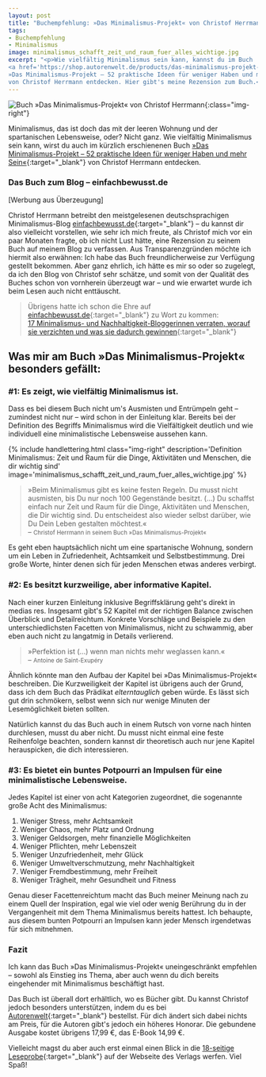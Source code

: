 ```yaml
---
layout: post
title: "Buchempfehlung: »Das Minimalismus-Projekt« von Christof Herrmann"
tags:
- Buchempfehlung
- Minimalismus
image: minimalismus_schafft_zeit_und_raum_fuer_alles_wichtige.jpg
excerpt: "<p>Wie vielfältig Minimalismus sein kann, kannst du im Buch
<a href='https://shop.autorenwelt.de/products/das-minimalismus-projekt-52-praktische-ideen-fur-weniger-haben-und-mehr-sein-von-christof-herrmann' target='_blank'>
»Das Minimalismus-Projekt – 52 praktische Ideen für weniger Haben und mehr Sein«</a>
von Christof Herrmann entdecken. Hier gibt's meine Rezension zum Buch.</p>"
---
```


![Buch »Das Minimalismus-Projekt« von Christof Herrmann]({{site.baseurl}}/assets/img/posts/buch_minimalismus_projekt_christof_hermann.jpg){:class="img-right"}

Minimalismus, das ist doch das mit der leeren Wohnung und der spartanischen
Lebensweise, oder? Nicht ganz. Wie vielfältig Minimalismus sein kann, wirst du
auch im kürzlich erschienenen Buch
[»Das Minimalismus-Projekt – 52 praktische Ideen für weniger Haben und mehr Sein«](https://shop.autorenwelt.de/products/das-minimalismus-projekt-52-praktische-ideen-fur-weniger-haben-und-mehr-sein-von-christof-herrmann){:target="\_blank"}
von Christof Herrmann entdecken.

### Das Buch zum Blog – einfachbewusst.de

[Werbung aus Überzeugung]

Christof Herrmann betreibt den meistgelesenen deutschsprachigen
Minimalismus-Blog [einfachbewusst.de](https://www.einfachbewusst.de/){:target="\_blank"}
– du kannst dir also vielleicht vorstellen, wie sehr ich mich freute, als
Christof mich vor ein paar Monaten fragte, ob ich nicht Lust hätte, eine
Rezension zu seinem Buch auf meinem Blog zu verfassen. Aus Transparenzgründen
möchte ich hiermit also erwähnen: Ich habe das Buch freundlicherweise zur
Verfügung gestellt bekommen. Aber ganz ehrlich, ich hätte es mir so oder so
zugelegt, da ich den Blog von Christof sehr schätze, und somit von der Qualität
des Buches schon von vornherein überzeugt war – und wie erwartet wurde ich beim
Lesen auch nicht enttäuscht.

>Übrigens hatte ich schon die Ehre auf [einfachbewusst.de](https://www.einfachbewusst.de/){:target="\_blank"} zu Wort zu kommen:<br/>
>[17 Minimalismus- und Nachhaltigkeit-Bloggerinnen verraten, worauf sie verzichten und was sie dadurch gewinnen](https://www.einfachbewusst.de/2019/01/minimalismus-bloggerinnen-verzichten/){:target="\_blank"}

## Was mir am Buch »Das Minimalismus-Projekt« besonders gefällt:

### #1: Es zeigt, wie vielfältig Minimalismus ist.

Dass es bei diesem Buch nicht um's Ausmisten und Entrümpeln geht – zumindest
nicht nur – wird schon in der Einleitung klar. Bereits bei der Definition des
Begriffs Minimalismus wird die Vielfältigkeit deutlich und wie individuell
eine minimalistische Lebensweise aussehen kann.

{% include handlettering.html
  class="img-right"
  description='Definition Minimalismus: Zeit und Raum für die Dinge, Aktivitäten und Menschen, die dir wichtig sind'
  image='minimalismus_schafft_zeit_und_raum_fuer_alles_wichtige.jpg'
%}

>»Beim Minimalismus gibt es keine festen Regeln. Du musst nicht ausmisten, bis Du
nur noch 100 Gegenstände besitzt. (...) Du schaffst einfach nur Zeit und Raum
für die Dinge, Aktivitäten und Menschen, die Dir wichtig sind. Du entscheidest
also wieder selbst darüber, wie Du Dein Leben gestalten möchtest.«<br/>
– <small>Christof Herrmann in seinem Buch »Das Minimalismus-Projekt«</small>

Es geht eben hauptsächlich nicht um eine spartanische Wohnung, sondern um ein
Leben in Zufriedenheit, Achtsamkeit und Selbstbestimmung. Drei große Worte,
hinter denen sich für jeden Menschen etwas anderes verbirgt.

### #2: Es besitzt kurzweilige, aber informative Kapitel.

Nach einer kurzen Einleitung inklusive Begriffsklärung geht's direkt in medias
res. Insgesamt gibt's 52 Kapitel mit der richtigen Balance zwischen Überblick
und Detailreichtum. Konkrete Vorschläge und Beispiele zu den unterschiedlichsten
Facetten von Minimalismus, nicht zu schwammig, aber eben auch nicht zu langatmig
in Details verlierend.

>»Perfektion ist (...) wenn man nichts mehr weglassen kann.«<br/>
– <small>Antoine de Saint-Exupéry</small>

Ähnlich könnte man den Aufbau der Kapitel bei »Das Minimalismus-Projekt«
beschreiben. Die Kurzweiligkeit der Kapitel ist übrigens auch der Grund, dass
ich dem Buch das Prädikat *elterntauglich* geben würde. Es lässt sich gut drin
schmökern, selbst wenn sich nur wenige Minuten der Lesemöglichkeit bieten
sollten.

Natürlich kannst du das Buch auch in einem Rutsch von vorne nach hinten
durchlesen, musst du aber nicht. Du musst nicht einmal eine feste Reihenfolge
beachten, sondern kannst dir theoretisch auch nur jene Kapitel herauspicken, die
dich interessieren.

### #3: Es bietet ein buntes Potpourri an Impulsen für eine minimalistische Lebensweise.

Jedes Kapitel ist einer von acht Kategorien zugeordnet, die sogenannte große
Acht des Minimalismus:

1. Weniger Stress, mehr Achtsamkeit
2. Weniger Chaos, mehr Platz und Ordnung
3. Weniger Geldsorgen, mehr finanzielle Möglichkeiten
4. Weniger Pflichten, mehr Lebenszeit
5. Weniger Unzufriedenheit, mehr Glück
6. Weniger Umweltverschmutzung, mehr Nachhaltigkeit
7. Weniger Fremdbestimmung, mehr Freiheit
8. Weniger Trägheit, mehr Gesundheit und Fitness

Genau dieser Facettenreichtum macht das Buch meiner Meinung nach zu einem Quell
der Inspiration, egal wie viel oder wenig Berührung du in der Vergangenheit mit
dem Thema Minimalismus bereits hattest. Ich behaupte, aus diesem bunten
Potpourri an Impulsen kann jeder Mensch irgendetwas für sich mitnehmen.

### Fazit

Ich kann das Buch »Das Minimalismus-Projekt« uneingeschränkt empfehlen – sowohl
als Einstieg ins Thema, aber auch wenn du dich bereits eingehender mit
Minimalismus beschäftigt hast.

Das Buch ist überall dort erhältlich, wo es Bücher gibt. Du kannst Christof
jedoch besonders unterstützen, indem du es bei
[Autorenwelt](https://shop.autorenwelt.de/products/das-minimalismus-projekt-52-praktische-ideen-fur-weniger-haben-und-mehr-sein-von-christof-herrmann){:target="\_blank"}
bestellst. Für dich ändert sich dabei nichts am Preis, für die Autoren gibt's
jedoch ein höheres Honorar. Die gebundene Ausgabe kostet übrigens 17,99 €, das
E-Book 14,99 €.

Vielleicht magst du aber auch erst einmal einen Blick in die
[18-seitige Leseprobe](https://www.gu.de/?wpdmdl=190626){:target="\_blank"}
auf der Webseite des Verlags werfen. Viel Spaß!
